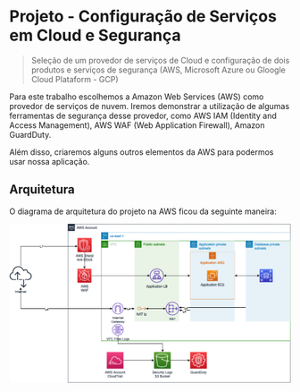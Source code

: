 # Projeto - Configuração de Serviços em Cloud e Segurança

> Seleção de um provedor de serviços de Cloud e configuração de dois produtos e
> serviços de segurança (AWS, Microsoft Azure ou Gloogle Cloud Plataform - GCP)


Para este trabalho escolhemos a Amazon Web Services (AWS) como provedor de
serviços de nuvem. Iremos demonstrar a utilização de algumas ferramentas de
segurança desse provedor, como AWS IAM (Identity and Access Management), AWS WAF
(Web  Application Firewall), Amazon GuardDuty.

Além disso, criaremos alguns outros elementos da AWS para podermos usar nossa
aplicação.

## Arquitetura

O diagrama de arquitetura do projeto na AWS ficou da seguinte maneira:

![Diagrama da arquitetura do projeto](docs/arquitetura.png)
